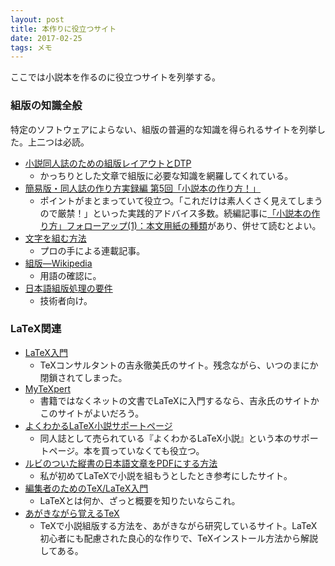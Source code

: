 ```yaml
---
layout: post
title: 本作りに役立つサイト
date: 2017-02-25
tags: メモ
---
```


ここでは小説本を作るのに役立つサイトを列挙する。

### 組版の知識全般
特定のソフトウェアによらない、組版の普遍的な知識を得られるサイトを列挙した。上二つは必読。
* [小説同人誌のための組版レイアウトとDTP](http://t2publisher.xrea.jp/forme/)
	- かっちりとした文章で組版に必要な知識を網羅してくれている。
* [簡易版・同人誌の作り方実録編 第5回「小説本の作り方！」](http://d.hatena.ne.jp/luxin/20090626/p1)
	- ポイントがまとまっていて役立つ。「これだけは素人くさく見えてしまうので厳禁！」といった実践的アドバイス多数。続編記事に[「小説本の作り方」フォローアップ(1)：本文用紙の種類](http://d.hatena.ne.jp/luxin/20090703#p1)があり、併せて読むとよい。
* [文字を組む方法](http://www.morisawa.co.jp/culture/japanese-typesetting/)
	- プロの手による連載記事。
* [組版―Wikipedia](https://ja.wikipedia.org/wiki/組版)
	- 用語の確認に。
* [日本語組版処理の要件](https://www.w3.org/TR/2012/NOTE-jlreq-20120403/ja/)
	- 技術者向け。

### LaTeX関連
* [LaTeX入門](http://www.h4.dion.ne.jp/~latexcat/intro/intro-index.html)
	- TeXコンサルタントの吉永徹美氏のサイト。残念ながら、いつのまにか閉鎖されてしまった。
* [MyTeXpert](https://mytexpert.osdn.jp)
	- 書籍ではなくネットの文書でLaTeXに入門するなら、吉永氏のサイトかこのサイトがよいだろう。
* [よくわかるLaTeX小説サポートページ](http://p-act.sakura.ne.jp/PARALLEL_ACT/LaTeX-Dojin/)
	- 同人誌として売られている『よくわかるLaTeX小説』という本のサポートページ。本を買っていなくても役立つ。
* [ルビのついた縦書の日本語文章をPDFにする方法](http://nyancleap.net/novels/novelskill/rubypdf.html)
	- 私が初めてLaTeXで小説を組もうとしたとき参考にしたサイト。
* [編集者のためのTeX/LaTeX入門](http://www.kksanshusha.jp/booklab/guide/tex/tex-introduction)
	- LaTeXとは何か、ざっと概要を知りたいならこれ。
* [あがきながら覚えるTeX](https://hakuoku.github.io/agakuTeX/)
	- TeXで小説組版する方法を、あがきながら研究しているサイト。LaTeX初心者にも配慮された良心的な作りで、TeXインストール方法から解説してある。
